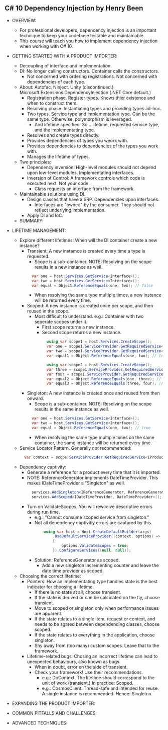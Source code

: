 ## C# 10 Dependency Injection by Henry Been

- OVERVIEW:
  - For professional developers, dependency injection is an important technique to keep your codebase testable and maintainable. 
  - This course will teach you how to implement dependency injection when working with C# 10.

- GETTING STARTED WITH A PRODUCT IMPORTER:
  - Decoupling of interface and implementation.
  - DI: No longer calling constructors. Container calls the constructors.
    - Not concerned with ordering registrations. Not concerned with dependencies of each type.
  - About: Autofac. Ninject. Unity (discontinued.) Microsoft.Extensions.DependencyInjection (.NET Core default.)
    - Registration phase. Register types. Knows thier existence and when to construct them.
    - Resolving phase: Instantiating types and providing types ad-hoc.
    - Two types. Service type and implementation type. Can be the same type. Otherwise, polymorphism is leveraged.
      - And lifetime specified. So... lifetime, requested service type, and the implementating type.
    - Resolves and create types directly.
    - Provides dependencies of types you weork with.
    - Provides dependencies to dependencies of the types you work with.
    - Manages the lifetime of types.
  - Two principles:
    - Dependency inversion: High-level modules should not depend upon low-level modules. Implementating interfaces.
    - Inversion of Control: A framework controls which code is executed next. Not your code. 
      - Class requests an interface from the framework.
  - Maintainable solutions using DI.
    - Design classes that have a SRP. Dependencies upon interfaces. 
      - Interfaces are "owned" by the consumer. They should not reflect underlying implementation.
    - Apply DI and IoC.
  - SUMMARY:

- LIFETIME MANAGEMENT:
  - Explore different lifetimes: When will the DI container create a new instance?
    - Transient: A new instamce is created every time a type is requested.
      - Scope is a sub-container. NOTE: Resolving on the scope results in a new instance as well.
      ```csharp
        var one = host.Services.GetService<Interface>();
        var two = host.Services.GetService<Interface>();
        var equal = Object.ReferenceEquals(one, two); // false
      ```
      - When resolving the same type multiple times, a new instance will be returned every time.
    - Scoped: A new instance is created once per scope, and then reused in the scope.
      - Most difficult to understand. e.g.: Container with two seperate scopes under it.
        - First scope returns a new instance.
        - Second scope returns a new instance.
          ```csharp
            using var scope1 = host.Services.CreateScope();
            var one = scope1.ServiceProvider.GetRequiredService<Interface>();
            var two = scope1.ServiceProvider.GetRequiredService<Interface>();
            var equal1 = Object.ReferenceEquals(one, two); // true

            using var scope2 = host.Services.CreateScope();
            var three = scope1.ServiceProvider.GetRequiredService<Interface>();
            var four = scope1.ServiceProvider.GetRequiredService<Interface>();
            var equal2 = Object.ReferenceEquals(one, three); // false
            var equal3 = Object.ReferenceEquals(three, four); // true
          ```
    - Singleton: A new instance is created once and reused from then onward.
      - Scope is a sub-container. NOTE: Resolving on the scope results in the same instance as well.
      ```csharp
        var one = host.Services.GetService<Interface>();
        var two = host.Services.GetService<Interface>();
        var equal = Object.ReferenceEquals(one, two); // true
      ```
      - When resolving the same type multiple times on the same container, the same instance will be returned every time.
  - Service Locator Pattern. Generally not recommended:
    ```csharp
      var context = scope.ServiceProvider.GetRequiredService<IProductTransformationContext>();
    ```
  - Dependency captivity:
    - Generate a reference for a product every time that it is imported.
    - NOTE: ReferenceGenerator implements DateTimeProvider. This makes IDateTimeProvider a "Singleton" as well.
      ```csharp
        services.AddSingleton<IReferenceGenerator, ReferenceGenerator>();
        services.AddScoped<IDateTimeProvider, DateTimeProvider>();
      ```
    - Turn on ValidateScopes. You will rewceive descriptive errors during run time.
      - e.g.: "Cannot consume scoped service from singleton."
      - Not all dependency captivitiy errors are captured by this.
        ```csharp
            using var host = Host.CreateDefaultBuilder(args)
                .UseDefaultServiceProvider((context, options) =>
                {
                    options.ValidateScopes = true;
                }).ConfigureServices((null, null));
        ```
      - Solution: ReferenceGenerator as scoped. 
        - Add a new singleton Incrementing counter and leave the date time provider as scoped.
  - Choosing the correct lifetime:
    - Pointers: How an implementating type handles state is the best indicator for choosing a lifetime.
      - If there is no state at all, choose transient.
      - If the state is derived or can be calculated on the fly, choose transient.
      - Move to scoped or singleton only when performance issues are apparent.
      - If the state relates to a single item, request or context, and needs to be sgared between dependending classes, choose scoped.
      - If the state relates to everything in the application, choose singleton.
      - Shy away from (too many) custom scopes. Leave that to the framework.
    - Lifetime-related bugs: Chosing an incorrect lifetime can lead to unexpected behaviours, also known as bugs.
      - When in doubt, error on the side of transient.
      - Check your framework! Use their recommendations.
        - e.g.: DbContext. The lifetime should correspond to the unit of work (transient.) In practice: Scoped.
        - e.g.: CosmosClient: Thread-safe and intended for reuse. A single instance is recommended. Hence: Singleton.

- EXPANDING THE PRODUCT IMPORTER:

- COMMON PITFALLS AND CHALLENGES:

- ADVANCED TECHNIQUES: